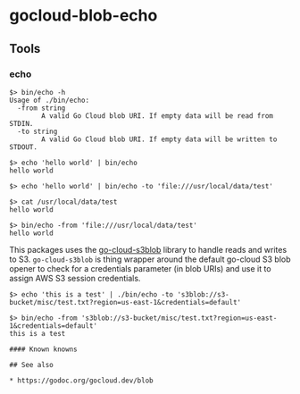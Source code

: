# gocloud-blob-echo

## Tools

### echo

```
$> bin/echo -h
Usage of ./bin/echo:
  -from string
    	A valid Go Cloud blob URI. If empty data will be read from STDIN.
  -to string
    	A valid Go Cloud blob URI. If empty data will be written to STDOUT.
```

```
$> echo 'hello world' | bin/echo 
hello world
```

```
$> echo 'hello world' | bin/echo -to 'file:///usr/local/data/test'

$> cat /usr/local/data/test
hello world
```

```
$> bin/echo -from 'file:///usr/local/data/test'
hello world
```

This packages uses the [go-cloud-s3blob](https://github.com/aaronland/go-cloud-s3blob) library to handle reads and writes to S3. `go-cloud-s3blob` is thing wrapper around the default go-cloud S3 blob opener to check for a credentials parameter (in blob URIs) and use it to assign AWS S3 session credentials.

```
$> echo 'this is a test' | ./bin/echo -to 's3blob://s3-bucket/misc/test.txt?region=us-east-1&credentials=default'

$> bin/echo -from 's3blob://s3-bucket/misc/test.txt?region=us-east-1&credentials=default'
this is a test

#### Known knowns

## See also

* https://godoc.org/gocloud.dev/blob